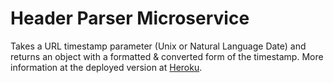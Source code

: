 # Header Parser Microservice

Takes a URL timestamp parameter (Unix or Natural Language Date) and returns an object with a formatted & converted form of the timestamp. More information at the deployed version at [Heroku](https://blooming-tundra-28640.herokuapp.com/).
